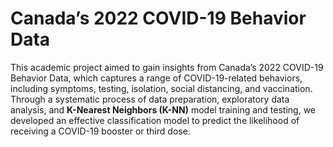 # Canada’s 2022 COVID-19 Behavior Data
This academic project aimed to gain insights from Canada’s 2022 COVID-19 Behavior Data, which captures a range of COVID-19-related behaviors, including symptoms, testing, isolation, social distancing, and vaccination. Through a systematic process of data preparation, exploratory data analysis, and **K-Nearest Neighbors (K-NN)** model training and testing, we developed an effective classification model to predict the likelihood of receiving a COVID-19 booster or third dose.
